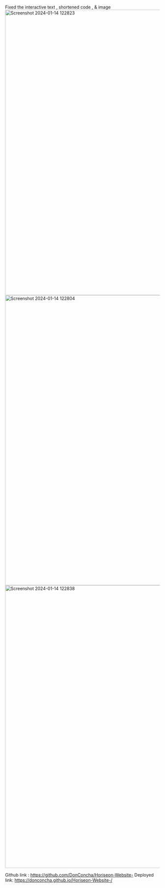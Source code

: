 Fixed the interactive text , shortened code , & image 
<img width="929" alt="Screenshot 2024-01-14 122823" src="https://github.com/DonConcha/Horiseon-Website-/assets/150167557/aafc50cb-1e94-4f0c-99b9-3bde41fed11e">
<img width="944" alt="Screenshot 2024-01-14 122804" src="https://github.com/DonConcha/Horiseon-Website-/assets/150167557/b9fb95ff-d9b0-47e5-8f59-0366f50f045c">
<img width="920" alt="Screenshot 2024-01-14 122838" src="https://github.com/DonConcha/Horiseon-Website-/assets/150167557/0a0baba6-e90a-44e8-9701-80e0f6329779">

Github link : https://github.com/DonConcha/Horiseon-Website-
Deployed link:  https://donconcha.github.io/Horiseon-Website-/
